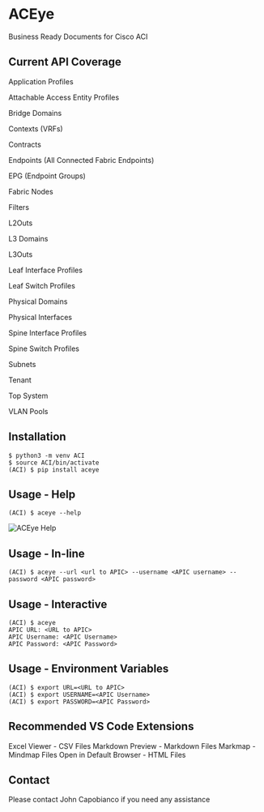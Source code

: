# ACEye

Business Ready Documents for Cisco ACI

## Current API Coverage

Application Profiles

Attachable Access Entity Profiles

Bridge Domains

Contexts (VRFs)

Contracts

Endpoints (All Connected Fabric Endpoints)

EPG (Endpoint Groups)

Fabric Nodes

Filters

L2Outs

L3 Domains

L3Outs

Leaf Interface Profiles

Leaf Switch Profiles

Physical Domains

Physical Interfaces

Spine Interface Profiles

Spine Switch Profiles

Subnets

Tenant

Top System

VLAN Pools


## Installation

```console
$ python3 -m venv ACI
$ source ACI/bin/activate
(ACI) $ pip install aceye
```

## Usage - Help

```console
(ACI) $ aceye --help
```

![ACEye Help](/images/help.png)

## Usage - In-line

```console
(ACI) $ aceye --url <url to APIC> --username <APIC username> --password <APIC password>
```

## Usage - Interactive

```console
(ACI) $ aceye
APIC URL: <URL to APIC>
APIC Username: <APIC Username>
APIC Password: <APIC Password>
```

## Usage - Environment Variables

```console
(ACI) $ export URL=<URL to APIC>
(ACI) $ export USERNAME=<APIC Username>
(ACI) $ export PASSWORD=<APIC Password>
```

## Recommended VS Code Extensions

Excel Viewer - CSV Files
Markdown Preview - Markdown Files
Markmap - Mindmap Files
Open in Default Browser - HTML Files

## Contact

Please contact John Capobianco if you need any assistance
